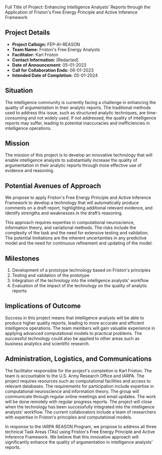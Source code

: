 Full Title of Project: Enhancing Intelligence Analysts' Reports through the Application of Friston's Free Energy Principle and Active Inference Framework

## Project Details
- **Project Callsign:** FEP-AI-REASON
- **Team Name:** Friston's Free Energy Analysts
- **Facilitator:** Karl Friston
- **Contact Information:** [Redacted]
- **Date of Announcement:** 05-01-2023
- **Call for Collaboration Ends:** 06-01-2023
- **Intended Date of Completion:** 05-01-2024

## Situation
The intelligence community is currently facing a challenge in enhancing the quality of argumentation in their analytic reports. The traditional methods used to address this issue, such as structured analytic techniques, are time-consuming and not widely used. If not addressed, the quality of intelligence reports may suffer, leading to potential inaccuracies and inefficiencies in intelligence operations.

## Mission
The mission of this project is to develop an innovative technology that will enable intelligence analysts to substantially increase the quality of argumentation in their analytic reports through more effective use of evidence and reasoning.

## Potential Avenues of Approach
We propose to apply Friston's Free Energy Principle and Active Inference Framework to develop a technology that will automatically produce comments on a draft report, highlighting additional relevant evidence, and identify strengths and weaknesses in the draft’s reasoning. 

This approach requires expertise in computational neuroscience, information theory, and variational methods. The risks include the complexity of the task and the need for extensive testing and validation. The potential limitations are the inherent uncertainties in any predictive model and the need for continuous refinement and updating of the model.

## Milestones
1. Development of a prototype technology based on Friston's principles
2. Testing and validation of the prototype
3. Integration of the technology into the intelligence analysts' workflow
4. Evaluation of the impact of the technology on the quality of analytic reports

## Implications of Outcome
Success in this project means that intelligence analysts will be able to produce higher quality reports, leading to more accurate and efficient intelligence operations. The team members will gain valuable experience in applying advanced computational models to practical problems. The successful technology could also be applied to other areas such as business analytics and scientific research.

## Administration, Logistics, and Communications
The facilitator responsible for the project's completion is Karl Friston. The team is accountable to the U.S. Army Research Office and IARPA. The project requires resources such as computational facilities and access to relevant databases. The requirements for participation include expertise in computational neuroscience and information theory. The group will communicate through regular online meetings and email updates. The work will be done remotely with regular progress reports. The project will close when the technology has been successfully integrated into the intelligence analysts' workflow. The current collaborators include a team of researchers with expertise in Friston's principles and computational models.

In response to the IARPA REASON Program, we propose to address all three technical Task Areas (TAs) using Friston's Free Energy Principle and Active Inference Framework. We believe that this innovative approach will significantly enhance the quality of argumentation in intelligence analysts' reports.